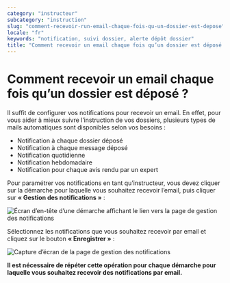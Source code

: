 ```yaml
---
category: "instructeur"
subcategory: "instruction"
slug: "comment-recevoir-run-email-chaque-fois-qu-un-dossier-est-depose"
locale: "fr"
keywords: "notification, suivi dossier, alerte dépôt dossier"
title: "Comment recevoir un email chaque fois qu’un dossier est déposé ?"
---
```


# Comment recevoir un email chaque fois qu’un dossier est déposé ?

Il suffit de configurer vos notifications pour recevoir un email. En effet, pour vous aider à mieux suivre l’instruction de vos dossiers, plusieurs types de mails automatiques sont disponibles selon vos besoins :

- Notification à chaque dossier déposé
- Notification à chaque message déposé
- Notification quotidienne
- Notification hebdomadaire
- Notification pour chaque avis rendu par un expert

Pour paramétrer vos notifications en tant qu’instructeur, vous devez cliquer sur la démarche pour laquelle vous souhaitez recevoir l’email, puis cliquer sur **« Gestion des notifications »** :

![Écran d’en-tête d’une démarche affichant le lien vers la page de gestion des notifications](faq/instructeur-procedure-header.png)

Sélectionnez les notifications que vous souhaitez recevoir par email et cliquez sur le bouton **« Enregistrer »** :

![Capture d’écran de la page de gestion des notifications](faq/instructeur-procedure-notifications.png)

**Il est nécessaire de répéter cette opération pour chaque démarche pour laquelle vous souhaitez recevoir des notifications par email.**
